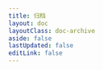```yaml
---
title: 归档
layout: doc
layoutClass: doc-archive
aside: false
lastUpdated: false
editLink: false
---
```


<script setup>
import DocTimelineItem from './components/DocTimeline.vue'
</script>

<style lang="less" src="./index.less"></style>

<DocTimelineItem></DocTimelineItem>
